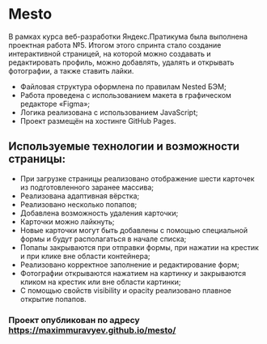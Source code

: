 # Mesto
В рамках курса веб-разработки Яндекс.Пратикума была выполнена проектная работа №5.
Итогом этого спринта стало создание интерактивной страницей, на которой можно создавать и редактировать профиль, можно добавлять, удалять и открывать фотографии, а также ставить лайки.
* Файловая структура оформлена по правилам Nested БЭМ;
* Работа проведена с использованием макета в графическом редакторе «Figma»;
* Логика реализована с использованием JavaScript;
* Проект размещён на хостинге GitHub Pages.
## Используемые технологии и возможности страницы:
* При загрузке страницы реализовано отображение шести карточек из подготовленного заранее массива;
* Реализована адаптивная вёрстка;
* Реализовано несколько попапов;
* Добавлена возможность удаления карточки;
* Карточки можно лайкнуть;
* Новые карточки могут быть добавлены с помощью специальной формы и будут располагаться в начале списка;
* Попапы закрываются при отправки формы, при нажатии на крестик и при клике вне области контейнера;
* Реализовано корректное заполнение и редактирование форм;
* Фотографии открываются нажатием на картинку и закрываются кликом на крестик или вне области картинки;
* С помощью свойств visibility и opacity реализовано плавное открытие попапов.
### Проект опубликован по адресу https://maximmuravyev.github.io/mesto/

